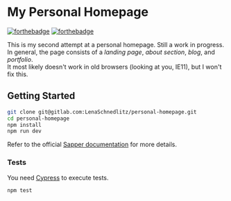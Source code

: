 # My Personal Homepage


[![forthebadge](https://forthebadge.com/images/badges/built-with-love.svg)](https://forthebadge.com)
[![forthebadge](https://forthebadge.com/images/badges/kinda-sfw.svg)](https://forthebadge.com)

This is my second attempt at a personal homepage. Still a work in progress.  
In general, the page consists of a *landing page*, *about section*, *blog*, and *portfolio*.  
It most likely doesn't work in old browsers (looking at you, IE11), but I won't fix this.


## Getting Started

```bash
git clone git@gitlab.com:LenaSchnedlitz/personal-homepage.git
cd personal-homepage
npm install
npm run dev
```

Refer to the official [Sapper documentation](https://sapper.svelte.dev/docs) for more details.

### Tests

You need [Cypress](https://www.cypress.io/) to execute tests.

```bash
npm test
```






